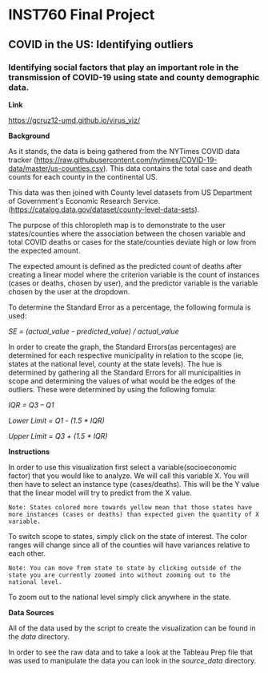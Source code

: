 # INST760 Final Project

## COVID in the US: Identifying outliers
### Identifying social factors that play an important role in the transmission of COVID-19 using state and county demographic data.

**Link**

https://gcruz12-umd.github.io/virus_viz/

**Background**

As it stands, the data is being gathered from the NYTimes COVID data tracker (https://raw.githubusercontent.com/nytimes/COVID-19-data/master/us-counties.csv). This data contains the total case and death counts for each county in the continental US.

This data was then joined with County level datasets from US Department of Government's Economic Research Service. (https://catalog.data.gov/dataset/county-level-data-sets).

The purpose of this chloropleth map is to demonstrate to the user states/counties where the association between the chosen variable and total COVID deaths or cases for the state/counties deviate high or low from the expected amount.

The expected amount is defined as the predicted count of deaths after creating a linear model where the criterion variable is the count of instances (cases or deaths, chosen by user), and the predictor variable is the variable chosen by the user at the dropdown.

To determine the Standard Error as a percentage, the following formula is used: 

*SE = (actual_value - predicted_value) / actual_value*

In order to create the graph, the Standard Errors(as percentages) are determined for each respective municipality in relation to the scope (ie, states at the national level, county at the state levels). The hue is determined by gathering all the Standard Errors for all municipalities in scope and determining the values of what would be the edges of the outliers. These were determined by using the following fomula:

*IQR = Q3 – Q1*

*Lower Limit = Q1 - (1.5 \* IQR)*

*Upper Limit = Q3 + (1.5 \* IQR)*

**Instructions**

In order to use this visualization first select a variable(socioeconomic factor) that you would like to analyze. We will call this variable X. You will then have to select an instance type (cases/deaths). This will be the Y value that the linear model will try to predict from the X value.

    Note: States colored more towards yellow mean that those states have more instances (cases or deaths) than expected given the quantity of X variable.

To switch scope to states, simply click on the state of interest. The color ranges will change since all of the counties will have variances relative to each other.

    Note: You can move from state to state by clicking outside of the state you are currently zoomed into without zooming out to the national level.

To zoom out to the national level simply click anywhere in the state.

**Data Sources**

All of the data used by the script to create the visualization can be found in the *data* directory.

In order to see the raw data and to take a look at the Tableau Prep file that was used to manipulate the data you can look in the *source_data* directory.